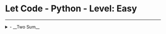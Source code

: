 # Let Code - Python - Level: Easy

---

<details>
  <summary> - __Two Sum__</summary>
Given an array of integers nums and an integer target, return indices of the two numbers such that they add up to target.

You may assume that each input would have exactly one solution, and you may not use the same element twice.

You can return the answer in any order.
</details>
